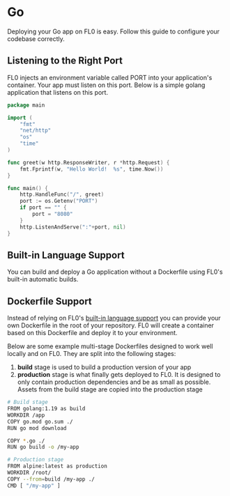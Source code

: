---
---

# Go

Deploying your Go app on FL0 is easy. Follow this guide to configure your codebase correctly.

## Listening to the Right Port

FL0 injects an environment variable called PORT into your application's container.
Your app must listen on this port. Below is a simple golang application that
listens on this port.

```go
package main

import (
	"fmt"
	"net/http"
	"os"
	"time"
)

func greet(w http.ResponseWriter, r *http.Request) {
	fmt.Fprintf(w, "Hello World!  %s", time.Now())
}

func main() {
	http.HandleFunc("/", greet)
	port := os.Getenv("PORT")
	if port == "" {
		port = "8080"
	}
	http.ListenAndServe(":"+port, nil)
}
```

## Built-in Language Support

You can build and deploy a Go application without a Dockerfile using FL0's built-in automatic builds.

## Dockerfile Support

Instead of relying on FL0's [built-in language support](#built-in-language-support)
you can provide your own Dockerfile in the root of your repository.
FL0 will create a container based on this Dockerfile and deploy it to your environment.

Below are some example multi-stage Dockerfiles designed to work well locally and on FL0.
They are split into the following stages:

1. **build** stage is used to build a production version of your app
2. **production** stage is what finally gets deployed to FL0.
   It is designed to only contain production dependencies and be as small as possible.
   Assets from the build stage are copied into the production stage

```bash title="/Dockerfile"
# Build stage
FROM golang:1.19 as build
WORKDIR /app
COPY go.mod go.sum ./
RUN go mod download

COPY *.go ./
RUN go build -o /my-app

# Production stage
FROM alpine:latest as production
WORKDIR /root/
COPY --from=build /my-app ./
CMD [ "/my-app" ]
```
